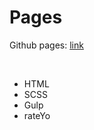 <h1>Pages</h1>
<p>Github pages: <a href='https://batmankoff.github.io/pages/dist/index.html'>link</a></p>  
<br>
<ul>
  <li>HTML</li>
  <li>SCSS</li>
  <li>Gulp</li>
  <li>rateYo</li>
</ul>



